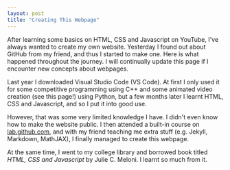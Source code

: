 ```yaml
---
layout: post
title: "Creating This Webpage"
---
```


After learning some basics on HTML, CSS and Javascript on YouTube, I've always wanted to create my own website. Yesterday I found out about GitHub from my friend, and thus I started to make one. Here is what happened throughout the journey. I will continually update this page if I encounter new concepts about webpages.

Last year I downloaded Visual Studio Code (VS Code). At first I only used it for some competitive programming using C++ and some animated video creation (see this page!) using Python, but a few months later I learnt HTML, CSS and Javascript, and so I put it into good use.

However, that was some very limited knowledge I have. I didn't even know how to make the website public. I then attended a built-in course on [lab.github.com](https://lab.github.com/), and with my friend teaching me extra stuff (e.g. Jekyll, Markdown, MathJAX), I finally managed to create this webpage.

At the same time, I went to my college library and borrowed book titled _HTML, CSS and Javascript_ by Julie C. Meloni. I learnt so much from it.

